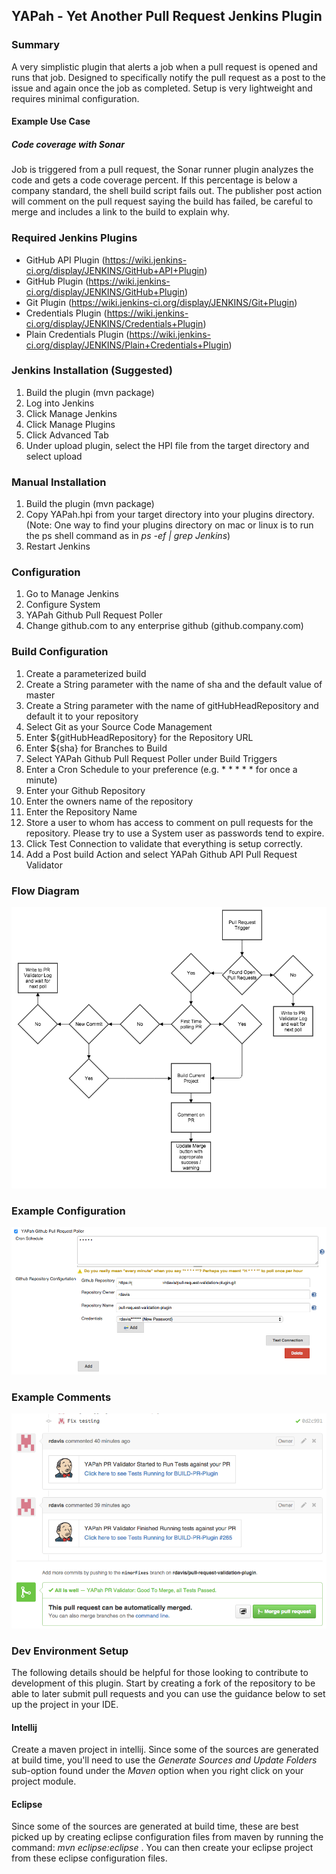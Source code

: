 ## YAPah - Yet Another Pull Request Jenkins Plugin
### Summary
A very simplistic plugin that alerts a job when a pull request is opened and runs that job.  Designed to specifically notify the pull request as a post to the issue and again once the job as completed.  Setup is very lightweight and requires minimal configuration.

#### Example Use Case
##### Code coverage with Sonar
Job is triggered from a pull request, the Sonar runner plugin analyzes the code and gets a code coverage percent.  If this percentage is below a company standard, the shell build script fails out.  The publisher post action will comment on the pull request saying the build has failed, be careful to merge and includes a link to the build to explain why.


### Required Jenkins Plugins

* GitHub API Plugin (https://wiki.jenkins-ci.org/display/JENKINS/GitHub+API+Plugin)
* GitHub Plugin (https://wiki.jenkins-ci.org/display/JENKINS/GitHub+Plugin)
* Git Plugin (https://wiki.jenkins-ci.org/display/JENKINS/Git+Plugin)
* Credentials Plugin (https://wiki.jenkins-ci.org/display/JENKINS/Credentials+Plugin)
* Plain Credentials Plugin (https://wiki.jenkins-ci.org/display/JENKINS/Plain+Credentials+Plugin)

### Jenkins Installation (Suggested)
1. Build the plugin (mvn package)
2. Log into Jenkins
3. Click Manage Jenkins
4. Click Manage Plugins
5. Click Advanced Tab
6. Under upload plugin, select the HPI file from the target directory and select upload

### Manual Installation

1. Build the plugin (mvn package)
2. Copy YAPah.hpi from your target directory into your plugins directory. (Note: One way to find your plugins directory on mac or linux
is to run the ps shell command as in _ps -ef | grep Jenkins_)
3. Restart Jenkins

### Configuration

1. Go to Manage Jenkins
2. Configure System
3. YAPah Github Pull Request Poller
4. Change github.com to any enterprise github (github.company.com)

### Build Configuration

1. Create a parameterized build
2. Create a String parameter with the name of sha and the default value of master
3. Create a String parameter with the name of gitHubHeadRepository and default it to your repository
4. Select Git as your Source Code Management
5. Enter ${gitHubHeadRepository} for the Repository URL
6. Enter ${sha} for Branches to Build
7. Select YAPah Github Pull Request Poller under Build Triggers
8. Enter a Cron Schedule to your preference (e.g. * * * * * for once a minute)
9. Enter your Github Repository
10. Enter the owners name of the repository
11. Enter the Repository Name
12. Store a user to whom has access to comment on pull requests for the repository.  Please try to use a System user as passwords tend to expire.
13. Click Test Connection to validate that everything is setup correctly.
14. Add a Post build Action and select YAPah Github API Pull Request Validator

### Flow Diagram
![alt tag](flow-diagram.png)

### Example Configuration
![alt tag](config-example.png)

### Example Comments
![alt tag](example-comments.png)

### Dev Environment Setup
The following details should be helpful for those looking to contribute to development of this plugin.  Start by creating a fork of the
repository to be able to later submit pull requests and
you can use the guidance below to set up the project in your IDE.

#### Intellij
Create a maven project in intellij. Since some of the sources are generated at build time, you'll need to use the _Generate Sources and
Update Folders_ sub-option found under the _Maven_ option
when
 you right click on your project module.

#### Eclipse
Since some of the sources are generated at build time, these are best picked up by creating eclipse configuration files
from maven by running the command: _mvn eclipse:eclipse_ .  You can then create your eclipse project from these eclipse configuration files.
